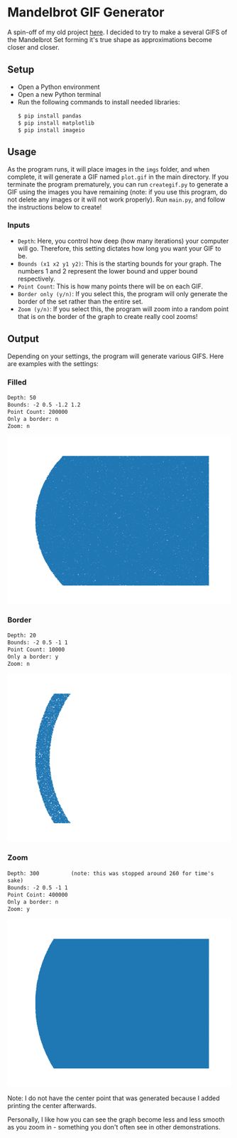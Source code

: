 # Mandelbrot GIF Generator
A spin-off of my old project [here](https://github.com/vivaansinghvi07/factorial-points). I decided to try to make a several GIFS of the Mandelbrot Set forming it's true shape as approximations become closer and closer. 

## Setup
- Open a Python environment
- Open a new Python terminal
- Run the following commands to install needed libraries:
    ```
    $ pip install pandas
    $ pip install matplotlib
    $ pip install imageio
    ```

## Usage

As the program runs, it will place images in the `imgs` folder, and when complete, it will generate a GIF named `plot.gif` in the main directory. If you terminate the program prematurely, you can run `creategif.py` to generate a GIF using the images you have remaining (note: if you use this program, do not delete any images or it will not work properly). Run `main.py`, and follow the instructions below to create!

### Inputs

- `Depth`: Here, you control how deep (how many iterations) your computer will go. Therefore, this setting dictates how long you want your GIF to be. 
- `Bounds (x1 x2 y1 y2)`: This is the starting bounds for your graph. The numbers 1 and 2 represent the lower bound and upper bound respectively.
- `Point Count`: This is how many points there will be on each GIF.
- `Border only (y/n)`: If you select this, the program will only generate the border of the set rather than the entire set.
- `Zoom (y/n)`: If you select this, the program will zoom into a random point that is on the border of the graph to create really cool zooms!

## Output

Depending on your settings, the program will generate various GIFS. Here are examples with the settings:

### Filled

```
Depth: 50
Bounds: -2 0.5 -1.2 1.2
Point Count: 200000
Only a border: n
Zoom: n
```

![Filled](examples/mandelbrot-filled.gif)

### Border

```
Depth: 20
Bounds: -2 0.5 -1 1
Point Count: 10000
Only a border: y
Zoom: n
```

![Border](examples/mandelbrot-border.gif)

### Zoom

```
Depth: 300          (note: this was stopped around 260 for time's sake)
Bounds: -2 0.5 -1 1
Point Coint: 400000
Only a border: n
Zoom: y
```

![Zoom](examples/mandelbrot-zoom.gif)

Note: I do not have the center point that was generated because I added printing the center afterwards.

Personally, I like how you can see the graph become less and less smooth as you zoom in - something you don't often see in other demonstrations.